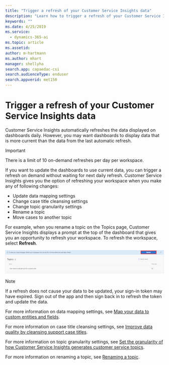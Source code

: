 ```yaml
---
title: "Trigger a refresh of your Customer Service Insights data"
description: "Learn how to trigger a refresh of your Customer Service Insights data."
keywords: ""
ms.date: 4/25/2019
ms.service:
  - dynamics-365-ai
ms.topic: article
ms.assetid: 
author: m-hartmann
ms.author: mhart
manager: shellyha
search.app: capaedac-csi
search.audienceType: enduser
search.appverid: met150
---
```


# Trigger a refresh of your Customer Service Insights data

Customer Service Insights automatically refreshes the data displayed on dashboards daily. However, you may want dashboards to display data that is more current than the data from the last automatic refresh.

>[!IMPORTANT]
>There is a limit of 10 on-demand refreshes per day per workspace.

If you want to update the dashboards to use current data, you can trigger a refresh on demand without waiting for next daily refresh. Customer Service Insights gives you the option of refreshing your workspace when you make any of following changes:

* Update data mapping settings
* Change case title cleansing settings
* Change topic granularity settings
* Rename a topic
* Move cases to another topic

For example, when you rename a topic on the Topics page, Customer Service Insights displays a prompt at the top of the dashboard that gives you an opportunity to refresh your workspace. To refresh the workspace, select **Refresh**.

   ![Refresh workspace](media/refresh-workspace.png)


>[!NOTE]
>If a refresh does not cause your data to be updated, your sign-in token may have expired. Sign out of the app and then sign back in to refresh the token and update the data.

For more information on data mapping settings, see [Map your data to custom entities and fields](map-data.md).

For more information on case title cleansing settings, see [Improve data quality by cleansing support case titles](settings.md).

For more information on topic granularity settings, see [Set the granularity of how Customer Service Insights generates customer service topics](granularity.md).

For more information on renaming a topic, see [Renaming a topic](topics-page.md#renaming-a-topic).
